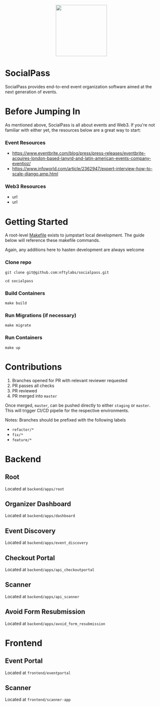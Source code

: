 <p align="center">
<img align="center" width="169" height="169" src="https://res.cloudinary.com/nfty-labs/image/upload/v1652735850/SocialPass-Icon_eanblz.svg"/>
</p>

# SocialPass
SocialPass provides end-to-end event organization software aimed at the next generation of events.


# Before Jumping In
As mentioned above, SocialPass is all about events and Web3. If you're not familiar with either yet, the resources below are a great way to start:

### Event Resources
- https://www.eventbrite.com/blog/press/press-releases/eventbrite-acquires-london-based-lanyrd-and-latin-american-events-company-eventioz/
- https://www.infoworld.com/article/2362947/expert-interview-how-to-scale-django.amp.html

### Web3 Resources
- url
- url


# Getting Started
A root-level [Makefile](Makefile) exists to jumpstart local development.
The guide below will reference these makefile commands.

Again, any additions here to hasten development are always welcome

### Clone repo
`git clone git@github.com:nftylabs/socialpass.git`

`cd socialpass`

### Build Containers
`make build`

### Run Migrations (if necessary)
`make migrate`

### Run Containers
`make up`

# Contributions
1. Branches opened for PR with relevant reviewer requested
2. PR passes all checks
2. PR reviewed
3. PR merged into `master`

Once merged, `master`, can be pushed directly to either `staging` or `master`.
This will trigger CI/CD pipelie for the respective environments.

Notes: Branches should be prefixed with the following labels
- `refactor/*`
- `fix/*`
- `feature/*`

# Backend
## Root
Located at `backend/apps/root`


## Organizer Dashboard
Located at `backend/apps/dashboard`


## Event Discovery
Located at `backend/apps/event_discovery`


## Checkout Portal
Located at `backend/apps/api_checkoutportal`


## Scanner
Located at `backend/apps/api_scanner`


## Avoid Form Resubmission
Located at `backend/apps/avoid_form_resubmission`


# Frontend
## Event Portal
Located at `frontend/eventportal`


## Scanner
Located at `frontend/scanner-app`


